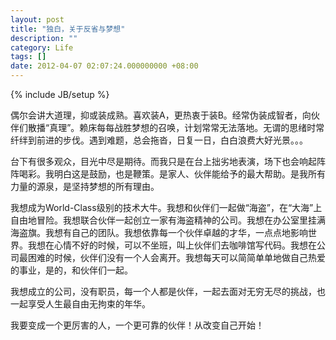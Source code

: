 ```yaml
---
layout: post
title: "独白，关于反省与梦想"
description: ""
category: Life
tags: []
date: 2012-04-07 02:07:24.000000000 +08:00
---
```

{% include JB/setup %}

偶尔会讲大道理，抑或装成熟。喜欢装A，更热衷于装B。经常伪装成智者，向伙伴们散播“真理”。赖床每每战胜梦想的召唤，计划常常无法落地。无谓的思绪时常纤绊到前进的步伐。遇到难题，总会拖沓，日复一日，白白浪费大好光景。。。

台下有很多观众，目光中尽是期待。而我只是在台上拙劣地表演，场下也会响起阵阵喝彩。我明白这是鼓励，也是鞭策。是家人、伙伴能给予的最大帮助。是我所有力量的源泉，是坚持梦想的所有理由。

我想成为World-Class级别的技术大牛。我想和伙伴们一起做“海盗”，在“大海”上自由地冒险。我想联合伙伴一起创立一家有海盗精神的公司。我想在办公室里挂满海盗旗。我想有自己的团队。我想依靠每一个伙伴卓越的才华，一点点地影响世界。我想在心情不好的时候，可以不坐班，叫上伙伴们去咖啡馆写代码。我想在公司最困难的时候，伙伴们没有一个人会离开。我想每天可以简简单单地做自己热爱的事业，是的，和伙伴们一起。

我想成立的公司，没有职员，每一个人都是伙伴，一起去面对无穷无尽的挑战，也一起享受人生最自由无拘束的年华。

我要变成一个更厉害的人，一个更可靠的伙伴！从改变自己开始！
